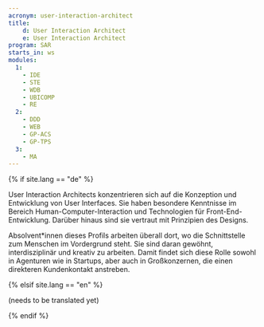 ```yaml
---
acronym: user-interaction-architect
title: 
    d: User Interaction Architect
    e: User Interaction Architect
program: SAR
starts_in: ws
modules:
  1:
    - IDE
    - STE
    - WDB
    - UBICOMP
    - RE
  2:
    - DDD
    - WEB
    - GP-ACS
    - GP-TPS
  3:
    - MA
---
```


{% if site.lang == "de" %}

User Interaction Architects konzentrieren sich auf die Konzeption und Entwicklung von User Interfaces. 
Sie haben besondere Kenntnisse im Bereich Human-Computer-Interaction und Technologien für Front-End-Entwicklung. 
Darüber hinaus sind sie vertraut mit Prinzipien des Designs. 

Absolvent\*innen dieses Profils arbeiten überall dort, wo die Schnittstelle zum Menschen im Vordergrund steht. 
Sie sind daran gewöhnt, interdisziplinär und kreativ zu arbeiten. Damit findet sich diese Rolle sowohl in 
Agenturen wie in Startups, aber auch in Großkonzernen, die einen direkteren Kundenkontakt anstreben. 

{% elsif site.lang == "en" %}

(needs to be translated yet)

{% endif %}